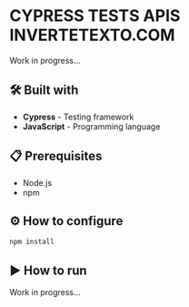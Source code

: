 # **CYPRESS TESTS APIS INVERTETEXTO.COM**
Work in progress...

## 🛠 Built with 
* **Cypress** - Testing framework
* **JavaScript** - Programming language

## 📋 Prerequisites
* Node.js
* npm

## ⚙ How to configure
```sh
npm install
```

##  ▶ How to run
Work in progress...
